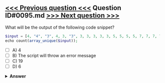 [<<< Previous question <<<](0094.md)   Question ID#0095.md   [>>> Next question >>>](0096.md)
---

What will be the output of the following code snippet?
```php
$input = [4, "4", "3", 4, 3, "3", 3, 3, 3, 3, 3, 5, 5, 5, 5, 7, 7, 7, 7];
echo count(array_unique($input));
```

- [ ] A) 4
- [ ] B) The script will throw an error message
- [ ] C) 19
- [ ] D) 6

<details><summary><b>Answer</b></summary>
<p>
  Answer: <strong>A</strong>
</p>
</details>
